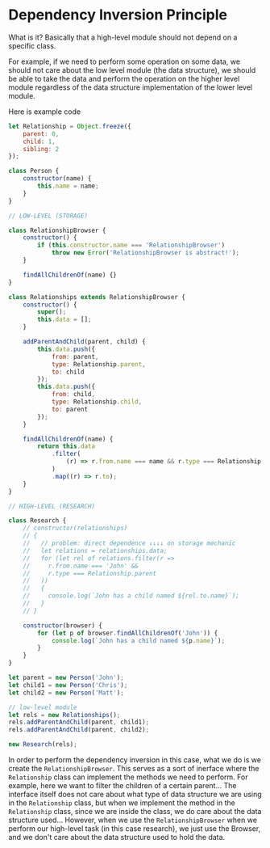 # Dependency Inversion Principle

What is it?
Basically that a high-level module should not depend on a specific class.

For example, if we need to perform some operation on some data, we should not care about the low level module (the data structure), we should be able to take the data and perform the operation on the higher level module regardless of the data structure implementation of the lower level module.

Here is example code

```js
let Relationship = Object.freeze({
    parent: 0,
    child: 1,
    sibling: 2
});

class Person {
    constructor(name) {
        this.name = name;
    }
}

// LOW-LEVEL (STORAGE)

class RelationshipBrowser {
    constructor() {
        if (this.constructor.name === 'RelationshipBrowser')
            throw new Error('RelationshipBrowser is abstract!');
    }

    findAllChildrenOf(name) {}
}

class Relationships extends RelationshipBrowser {
    constructor() {
        super();
        this.data = [];
    }

    addParentAndChild(parent, child) {
        this.data.push({
            from: parent,
            type: Relationship.parent,
            to: child
        });
        this.data.push({
            from: child,
            type: Relationship.child,
            to: parent
        });
    }

    findAllChildrenOf(name) {
        return this.data
            .filter(
                (r) => r.from.name === name && r.type === Relationship.parent
            )
            .map((r) => r.to);
    }
}

// HIGH-LEVEL (RESEARCH)

class Research {
    // constructor(relationships)
    // {
    //   // problem: direct dependence ↓↓↓↓ on storage mechanic
    //   let relations = relationships.data;
    //   for (let rel of relations.filter(r =>
    //     r.from.name === 'John' &&
    //     r.type === Relationship.parent
    //   ))
    //   {
    //     console.log(`John has a child named ${rel.to.name}`);
    //   }
    // }

    constructor(browser) {
        for (let p of browser.findAllChildrenOf('John')) {
            console.log(`John has a child named ${p.name}`);
        }
    }
}

let parent = new Person('John');
let child1 = new Person('Chris');
let child2 = new Person('Matt');

// low-level module
let rels = new Relationships();
rels.addParentAndChild(parent, child1);
rels.addParentAndChild(parent, child2);

new Research(rels);
```

In order to perform the dependency inversion in this case, what we do is we create the `RelationshipBrowser`. This serves as a sort of inerface where the `Relationship` class can implement the methods we need to perform. For example, here we want to filter the children of a certain parent... The interface itself does not care about what type of data structure we are using in the `Relationship` class, but when we implement the method in the `Relationship` class, since we are inside the class, we do care about the data structure used... However, when we use the `RelationshipBrowser` when we perform our high-level task (in this case research), we just use the Browser, and we don't care about the data structure used to hold the data. 
